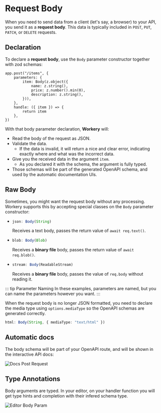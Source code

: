 # Request Body

When you need to send data from a client (let's say, a browser) to your API, you send it as a **request body**. This data is typically included in `POST`, `PUT`, `PATCH`, or `DELETE` requests.

## Declaration

To declare a **request body**, use the `Body` parameter constructor together with zod schemas:

```ts{3-7,9}
app.post("/items", {
    parameters: {
        item: Body(z.object({
			name: z.string(),
			price: z.number().min(0),
			description: z.string(),
		})),
    },
    handle: ({ item }) => {
        return item
    },
})
```

With that body parameter declaration, **Workery** will:

- Read the body of the request as JSON.
- Validate the data.
    - If the data is invalid, it will return a nice and clear error, indicating exactly where and what was the incorrect data.
- Give you the received data in the argument `item`.
    - As you declared it with the schema, the argument is fully typed.
- Those schemas will be part of the generated OpenAPI schema, and used by the automatic documentation UIs.

## Raw Body

Sometimes, you might want the request body without any processing. Workery supports this by accepting special classes on the `Body` parameter constructor:

- 
    ```ts
    json: Body(String)
    ```
    Receives a text body, passes the return value of `await req.text()`.

- 
    ```ts
    blob: Body(Blob)
    ```
    Receives a **binary file** body, passes the return value of `await req.blob()`.

- 
    ```ts
    stream: Body(ReadableStream)
    ```
    Receives a **binary file** body, passes the value of `req.body` without reading it.

::: tip Parameter Naming
In these examples, parameters are named, but you can name the parameters however you want.
:::

When the request body is no longer JSON formatted, you need to declare the media type using `options.mediaType` so the OpenAPI schemas are generated correctly.

```ts
html: Body(String, { mediaType: "text/html" })
```

## Automatic docs

The body schema will be part of your OpenAPI route, and will be shown in the interactive API docs:

![Docs Post Request](/docspostreq.jpg)

## Type Annotations

Body arguments are typed. In your editor, on your handler function you will get type hints and completion with their infered schema type.

![Editor Body Param](/editorbodyparam.png)
